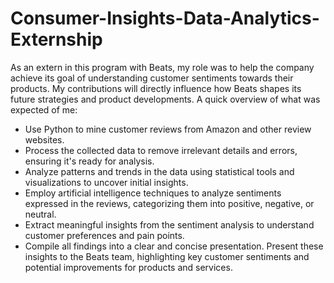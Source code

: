 # Consumer-Insights-Data-Analytics-Externship
As an extern in this program with Beats, my role was to help the company achieve its goal of understanding customer sentiments towards their products. My contributions will directly influence how Beats shapes its future strategies and product developments. A quick overview of what was expected of me:

- Use Python to mine customer reviews from Amazon and other review websites.
- Process the collected data to remove irrelevant details and errors, ensuring it's ready for analysis.
- Analyze patterns and trends in the data using statistical tools and visualizations to uncover initial insights.
- Employ artificial intelligence techniques to analyze sentiments expressed in the reviews, categorizing them into positive, negative, or neutral.
- Extract meaningful insights from the sentiment analysis to understand customer preferences and pain points.
- Compile all findings into a clear and concise presentation. Present these insights to the Beats team, highlighting key customer sentiments and potential improvements for products and services.
